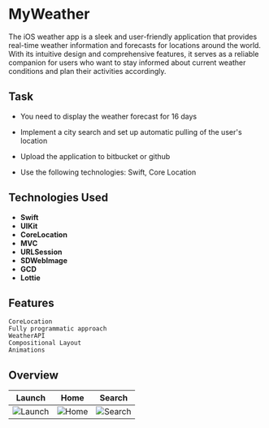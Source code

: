 # MyWeather

The iOS weather app is a sleek and user-friendly application that provides real-time weather information and forecasts for locations around the world. With its intuitive design and comprehensive features, it serves as a reliable companion for users who want to stay informed about current weather conditions and plan their activities accordingly.

## Task

- You need to display the weather forecast for 16 days

- Implement a city search and set up automatic pulling of the user's location 

- Upload the application to bitbucket or github
- Use the following technologies: Swift, Core Location

## Technologies Used

- **Swift**
- **UIKit**
- **CoreLocation**
- **MVC**
- **URLSession**
- **SDWebImage**
- **GCD**
- **Lottie**

## Features

```
CoreLocation
Fully programmatic approach
WeatherAPI
Compositional Layout 
Animations
```

## Overview
| Launch | Home | Search 
|:---------:|:---------:|:---------:
![Launch](https://user-images.githubusercontent.com/112777366/236817523-76dafb70-cd4d-4516-98bf-0fa3fe4c83d1.gif) | ![Home](https://user-images.githubusercontent.com/112777366/236817619-694c73fe-aed0-4ee3-9026-83d2f22d09b5.gif) | ![Search](https://user-images.githubusercontent.com/112777366/236817919-9e92e557-cac0-4e32-afe2-23883458a55a.gif)|




